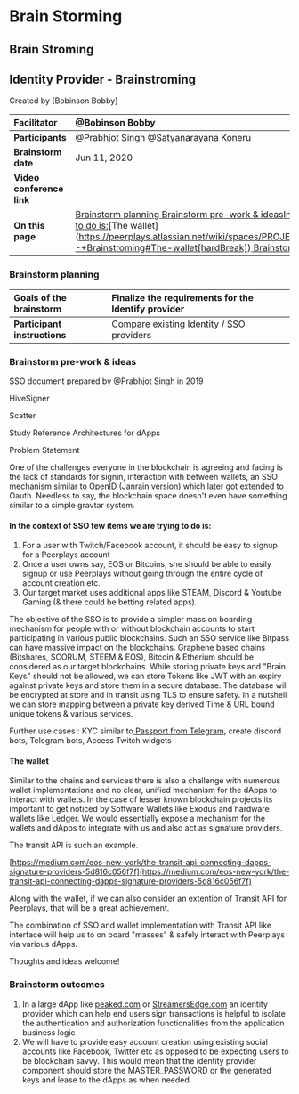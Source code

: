 # Brain Storming

## Brain Stroming

## Identity Provider - Brainstroming

Created by \[Bobinson Bobby\]

| **Facilitator** | @Bobinson Bobby |
| :--- | :--- |
| **Participants** | @Prabhjot Singh @Satyanarayana Koneru |
| **Brainstorm date** | Jun 11, 2020 |
| **Video conference link** |  |
| **On this page** | [ Brainstorm planning](https://peerplays.atlassian.net/wiki/spaces/PROJECTS/pages/829718557/Identity+Provider+-+Brainstroming#⏳-Brainstorm-planning)[ Brainstorm pre-work & ideas](https://peerplays.atlassian.net/wiki/spaces/PROJECTS/pages/829718557/Identity+Provider+-+Brainstroming#🌱-Brainstorm-pre-work-&-ideas)[In the context of SSO few items we are trying to do is:](https://peerplays.atlassian.net/wiki/spaces/PROJECTS/pages/829718557/Identity+Provider+-+Brainstroming#In-the-context-of-SSO-few-items-we-are-trying-to-do-is:)[The wallet](https://peerplays.atlassian.net/wiki/spaces/PROJECTS/pages/829718557/Identity+Provider+-+Brainstroming#The-wallet[hardBreak])[ Brainstorm outcomes](https://peerplays.atlassian.net/wiki/spaces/PROJECTS/pages/829718557/Identity+Provider+-+Brainstroming#🎯-Brainstorm-outcomes) |

### Brainstorm planning

| **Goals of the brainstorm** | Finalize the requirements for the Identify provider |
| :--- | :--- |
| **Participant instructions** | Compare existing Identity / SSO providers |

### Brainstorm pre-work & ideas

SSO document prepared by @Prabhjot Singh in 2019

HiveSigner

Scatter

Study Reference Architectures for dApps

Problem Statement

One of the challenges everyone in the blockchain is agreeing and facing is the lack of standards for signin, interaction with between wallets, an SSO mechanism similar to OpenID \(Janrain version\) which later got extended to Oauth. Needless to say, the blockchain space doesn't even have something similar to a simple gravtar system.

#### In the context of SSO few items we are trying to do is:

1. For a user with Twitch/Facebook account, it should be easy to signup for a Peerplays account
2. Once a user owns say, EOS or Bitcoins, she should be able to easily signup or use Peerplays without going through the entire cycle of account creation etc.
3. Our target market uses additional apps like STEAM, Discord & Youtube Gaming \(& there could be betting related apps\).

The objective of the SSO is to provide a simpler mass on boarding mechanism for people with or without blockchain accounts to start participating in various public blockchains. Such an SSO service like Bitpass can have massive impact on the blockchains. Graphene based chains \(Bitshares, SCORUM, STEEM & EOS\), Bitcoin & Etherium should be considered as our target blockchains. While storing private keys and "Brain Keys" should not be allowed, we can store Tokens like JWT with an expiry against private keys and store them in a secure database. The database will be encrypted at store and in transit using TLS to ensure safety. In a nutshell we can store mapping between a private key derived Time & URL bound unique tokens & various services.

Further use cases : KYC similar to[ Passport from Telegram](https://core.telegram.org/passport/), create discord bots, Telegram bots, Access Twitch widgets

#### The wallet

Similar to the chains and services there is also a challenge with numerous wallet implementations and no clear, unified mechanism for the dApps to interact with wallets. In the case of lesser known blockchain projects its important to get noticed by Software Wallets like Exodus and hardware wallets like Ledger. We would essentially expose a mechanism for the wallets and dApps to integrate with us and also act as signature providers.

The transit API is such an example.

[https://medium.com/eos-new-york/the-transit-api-connecting-dapps-signature-providers-5d816c056f7f](https://medium.com/eos-new-york/the-transit-api-connecting-dapps-signature-providers-5d816c056f7f)

Along with the wallet, if we can also consider an extention of Transit API for Peerplays, that will be a great achievement.

The combination of SSO and wallet implementation with Transit API like interface will help us to on board "masses" & safely interact with Peerplays via various dApps.

Thoughts and ideas welcome!

### Brainstorm outcomes

1. In a large dApp like [peaked.com](http://peaked.com) or [StreamersEdge.com](http://StreamersEdge.com) an identity provider which can help end users sign transactions is helpful to isolate the authentication and authorization functionalities from the application business logic
2. We will have to provide easy account creation using existing social accounts like Facebook, Twitter etc as opposed to be expecting users to be blockchain savvy. This would mean that the identity provider component should store the MASTER\_PASSWORD or the generated keys and lease to the dApps as when needed.

